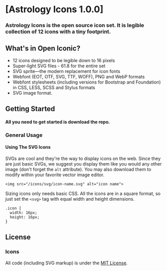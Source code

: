 [Astrology Icons 1.0.0]
===========

### Astrology Icons is the open source icon set. It is legible collection of 12 icons with a tiny footprint.



## What's in Open Iconic?

* 12 icons designed to be legible down to 16 pixels
* Super-light SVG files - 61.8 for the entire set 
* SVG sprite&mdash;the modern replacement for icon fonts
* Webfont (EOT, OTF, SVG, TTF, WOFF), PNG and WebP formats
* Webfont stylesheets (including versions for Bootstrap and Foundation) in CSS, LESS, SCSS and Stylus formats
* SVG image format.


## Getting Started

#### All you need to get started is download the repo.

### General Usage

#### Using The SVG Icons

SVGs are cool and they're the way to display icons on the web. Since they are just basic SVGs, we suggest you display them like you would any other image (don't forget the `alt` attribute). You may also download them to modify within your favorite vector image editor.

```
<img src="/icons/svg/icon-name.svg" alt="icon name">
```

Sizing icons only needs basic CSS. All the icons are in a square format, so just set the `<svg>` tag with equal width and height dimensions.

```
.icon {
  width: 16px;
  height: 16px;
}
```



## License

### Icons

All code (including SVG markup) is under the [MIT License](http://opensource.org/licenses/MIT).
